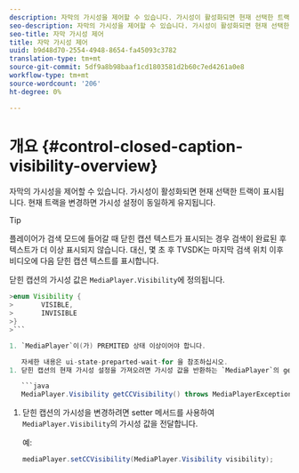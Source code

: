 ```yaml
---
description: 자막의 가시성을 제어할 수 있습니다. 가시성이 활성화되면 현재 선택한 트랙이 표시됩니다. 현재 트랙을 변경하면 가시성 설정이 동일하게 유지됩니다.
seo-description: 자막의 가시성을 제어할 수 있습니다. 가시성이 활성화되면 현재 선택한 트랙이 표시됩니다. 현재 트랙을 변경하면 가시성 설정이 동일하게 유지됩니다.
seo-title: 자막 가시성 제어
title: 자막 가시성 제어
uuid: b9d48d70-2554-4948-8654-fa45093c3782
translation-type: tm+mt
source-git-commit: 5df9a8b98baaf1cd1803581d2b60c7ed4261a0e8
workflow-type: tm+mt
source-wordcount: '206'
ht-degree: 0%

---
```



# 개요 {#control-closed-caption-visibility-overview}

자막의 가시성을 제어할 수 있습니다. 가시성이 활성화되면 현재 선택한 트랙이 표시됩니다. 현재 트랙을 변경하면 가시성 설정이 동일하게 유지됩니다.

>[!TIP]
>
>플레이어가 검색 모드에 들어갈 때 닫힌 캡션 텍스트가 표시되는 경우 검색이 완료된 후 텍스트가 더 이상 표시되지 않습니다. 대신, 몇 초 후 TVSDK는 마지막 검색 위치 이후 비디오에 다음 닫힌 캡션 텍스트를 표시합니다.
>
>닫힌 캡션의 가시성 값은 `MediaPlayer.Visibility`에 정의됩니다.
>
>
```java
>enum Visibility {  
>       VISIBLE,  
>       INVISIBLE 
>}
>```

1. `MediaPlayer`이(가) PREMITED 상태 이상이어야 합니다.

   자세한 내용은 ui-state-preparted-wait-for 을 참조하십시오.
1. 닫힌 캡션의 현재 가시성 설정을 가져오려면 가시성 값을 반환하는 `MediaPlayer`의 getter 메서드를 사용합니다.

   ```java
   MediaPlayer.Visibility getCCVisibility() throws MediaPlayerException;
   ```

1. 닫힌 캡션의 가시성을 변경하려면 setter 메서드를 사용하여 `MediaPlayer.Visibility`의 가시성 값을 전달합니다.

   예:

   ```java
   mediaPlayer.setCCVisibility(MediaPlayer.Visibility visibility);
   ```

